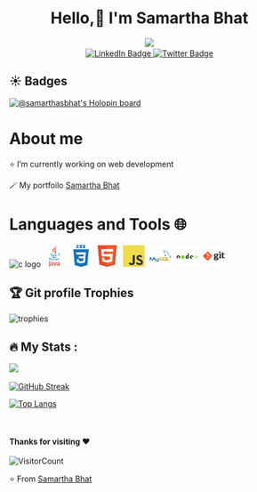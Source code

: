   <h1 align="center">Hello,👋 I'm Samartha Bhat</h1>


<div id="header" align="center">
  <img src="https://media.giphy.com/media/M9gbBd9nbDrOTu1Mqx/giphy.gif" width="100"/>
</div>


<div id="badges" align="center">
  <a href="https://www.linkedin.com/in/samarthabhat/">
    <img src="https://img.shields.io/badge/LinkedIn-blue?style=for-the-badge&logo=linkedin&logoColor=white" alt="LinkedIn Badge"/>
  </a>
 
  <a href="https://twitter.com/Samarthbhat_">
    <img src="https://img.shields.io/badge/Twitter-blue?style=for-the-badge&logo=twitter&logoColor=white" alt="Twitter Badge"/>
  </a>
</div>


##  :sunny: Badges 
[![@samarthasbhat's Holopin board](https://holopin.io/api/user/board?user=samarthasbhat)](https://holopin.io/@samarthasbhat)


# About me



 :star: I’m currently working on web development
 
:magic_wand: My portfoilo [Samartha Bhat](https://samarthasbhat.github.io/)





# Languages and Tools 🌐

 <div>
   <img src="https://pngimg.com/uploads/php/php_PNG12.png" alt="c logo" width="70"> 
  <img src="https://github.com/devicons/devicon/blob/master/icons/java/java-original-wordmark.svg" title="Java" alt="Java" width="40" height="40"/>&nbsp;
  <img src="https://github.com/devicons/devicon/blob/master/icons/css3/css3-plain-wordmark.svg"  title="CSS3" alt="CSS" width="40" height="40"/>&nbsp;
  <img src="https://github.com/devicons/devicon/blob/master/icons/html5/html5-original.svg" title="HTML5" alt="HTML" width="40" height="40"/>&nbsp;
  <img src="https://github.com/devicons/devicon/blob/master/icons/javascript/javascript-original.svg" title="JavaScript" alt="JavaScript" width="40" height="40"/>&nbsp;
  <img src="https://github.com/devicons/devicon/blob/master/icons/mysql/mysql-original-wordmark.svg" title="MySQL"  alt="MySQL" width="40" height="40"/>&nbsp;
  <img src="https://github.com/devicons/devicon/blob/master/icons/nodejs/nodejs-original-wordmark.svg" title="NodeJS" alt="NodeJS" width="40" height="40"/>&nbsp;
  <img src="https://github.com/devicons/devicon/blob/master/icons/git/git-original-wordmark.svg" title="Git" **alt="Git" width="40" height="40"/>
</div>
 
 
 ## :trophy: Git profile Trophies
 
 ![trophies](https://github-profile-trophy.vercel.app/?username=Samarthasbhat&theme=juicyfresh)

 
 
## :fire: My Stats :

<img src="https://github-readme-stats.vercel.app/api?username=Samarthasbhat&&show_icons=true&title_color=08d9d6&icon_color=ff2e63&text_color=eaeaea&bg_color=000000">
 
 [![GitHub Streak](http://github-readme-streak-stats.herokuapp.com?user=Samarthasbhat&theme=dark&background=000000)](https://git.io/streak-stats)
 
 [![Top Langs](https://github-readme-stats.vercel.app/api/top-langs/?username=Samarthasbhat&layout=compact&theme=vision-friendly-dark)](https://github.com/anuraghazra/github-readme-stats)
 

 
 
<div>
    <img alt="" src="http://github-profile-summary-cards.vercel.app/api/cards/repos-per-language?username=Samarthasbhat&theme=github_dark" />
    <img alt="" src="http://github-profile-summary-cards.vercel.app/api/cards/most-commit-language?username=Samarthasbhat&theme=github_dark" />
    <img alt="" src="http://github-profile-summary-cards.vercel.app/api/cards/productive-time?username=Samarthasbhat&theme=github_dark&utcOffset=6" />
</div>
 
 #### Thanks for visiting :heart:
![VisitorCount](https://profile-counter.glitch.me/Samarthasbhat/count.svg)

⭐️ From [Samartha Bhat](https://github.com/Samarthasbhat)
 
<!--
**Samarthasbhat/Samarthasbhat** is a ✨ _special_ ✨ repository because its `README.md` (this file) appears on your GitHub profile.

Here are some ideas to get you started:

- 🔭 I’m currently working on ...
- 🌱 I’m currently learning ...
- 👯 I’m looking to collaborate on ...
- 🤔 I’m looking for help with ...
- 💬 Ask me about ...
- 📫 How to reach me: ...
- 📝[Resume](https://drive.google.com/file/d/1TIgJ7rDBUYSkbs_QNcIEttJ5BFaIW3nn/view)
- 😄 Pronouns: ...
- ⚡ Fun fact: ...
-->
